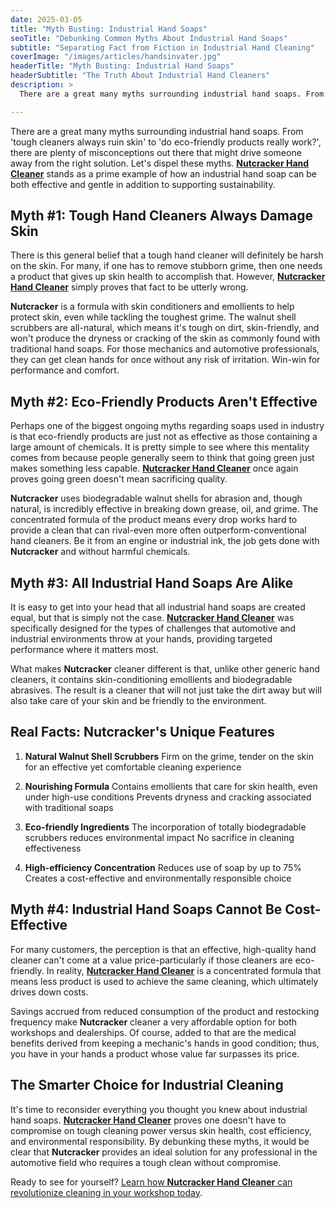 ```yaml
---
date: 2025-03-05
title: "Myth Busting: Industrial Hand Soaps"
seoTitle: "Debunking Common Myths About Industrial Hand Soaps"
subtitle: "Separating Fact from Fiction in Industrial Hand Cleaning"
coverImage: "/images/articles/handsinvater.jpg"
headerTitle: "Myth Busting: Industrial Hand Soaps"
headerSubtitle: "The Truth About Industrial Hand Cleaners"
description: >
  There are a great many myths surrounding industrial hand soaps. From 'tough cleaners always ruin skin' to 'do eco-friendly products really work?', there are plenty of misconceptions out there that might drive someone away from the right solution. Let's dispel these myths. [**Nutcracker Hand Cleaner**](/hand-cleaner/) stands as a prime example of how an industrial hand soap can be both effective and gentle in addition to supporting sustainability.

---
```


There are a great many myths surrounding industrial hand soaps. From 'tough cleaners always ruin skin' to 'do eco-friendly products really work?', there are plenty of misconceptions out there that might drive someone away from the right solution. Let's dispel these myths. [**Nutcracker Hand Cleaner**](/hand-cleaner/) stands as a prime example of how an industrial hand soap can be both effective and gentle in addition to supporting sustainability.

## Myth #1: Tough Hand Cleaners Always Damage Skin

There is this general belief that a tough hand cleaner will definitely be harsh on the skin. For many, if one has to remove stubborn grime, then one needs a product that gives up skin health to accomplish that. However, [**Nutcracker Hand Cleaner**](/hand-cleaner/) simply proves that fact to be utterly wrong.

**Nutcracker** is a formula with skin conditioners and emollients to help protect skin, even while tackling the toughest grime. The walnut shell scrubbers are all-natural, which means it's tough on dirt, skin-friendly, and won't produce the dryness or cracking of the skin as commonly found with traditional hand soaps. For those mechanics and automotive professionals, they can get clean hands for once without any risk of irritation. Win-win for performance and comfort.

## Myth #2: Eco-Friendly Products Aren't Effective

Perhaps one of the biggest ongoing myths regarding soaps used in industry is that eco-friendly products are just not as effective as those containing a large amount of chemicals. It is pretty simple to see where this mentality comes from because people generally seem to think that going green just makes something less capable. [**Nutcracker Hand Cleaner**](/hand-cleaner/) once again proves going green doesn't mean sacrificing quality.

**Nutcracker** uses biodegradable walnut shells for abrasion and, though natural, is incredibly effective in breaking down grease, oil, and grime. The concentrated formula of the product means every drop works hard to provide a clean that can rival-even more often outperform-conventional hand cleaners. Be it from an engine or industrial ink, the job gets done with **Nutcracker** and without harmful chemicals.

## Myth #3: All Industrial Hand Soaps Are Alike

It is easy to get into your head that all industrial hand soaps are created equal, but that is simply not the case. [**Nutcracker Hand Cleaner**](/hand-cleaner/) was specifically designed for the types of challenges that automotive and industrial environments throw at your hands, providing targeted performance where it matters most.

What makes **Nutcracker** cleaner different is that, unlike other generic hand cleaners, it contains skin-conditioning emollients and biodegradable abrasives. The result is a cleaner that will not just take the dirt away but will also take care of your skin and be friendly to the environment.

## Real Facts: Nutcracker's Unique Features

1. **Natural Walnut Shell Scrubbers**
   Firm on the grime, tender on the skin for an effective yet comfortable cleaning experience

2. **Nourishing Formula**
   Contains emollients that care for skin health, even under high-use conditions
   Prevents dryness and cracking associated with traditional soaps

3. **Eco-friendly Ingredients**
   The incorporation of totally biodegradable scrubbers reduces environmental impact
   No sacrifice in cleaning effectiveness

4. **High-efficiency Concentration**
   Reduces use of soap by up to 75%
   Creates a cost-effective and environmentally responsible choice

## Myth #4: Industrial Hand Soaps Cannot Be Cost-Effective

For many customers, the perception is that an effective, high-quality hand cleaner can't come at a value price-particularly if those cleaners are eco-friendly. In reality, [**Nutcracker Hand Cleaner**](/hand-cleaner/) is a concentrated formula that means less product is used to achieve the same cleaning, which ultimately drives down costs.

Savings accrued from reduced consumption of the product and restocking frequency make **Nutcracker** cleaner a very affordable option for both workshops and dealerships. Of course, added to that are the medical benefits derived from keeping a mechanic's hands in good condition; thus, you have in your hands a product whose value far surpasses its price.

## The Smarter Choice for Industrial Cleaning

It's time to reconsider everything you thought you knew about industrial hand soaps. [**Nutcracker Hand Cleaner**](/hand-cleaner/) proves one doesn't have to compromise on tough cleaning power versus skin health, cost efficiency, and environmental responsibility. By debunking these myths, it would be clear that **Nutcracker** provides an ideal solution for any professional in the automotive field who requires a tough clean without compromise.

Ready to see for yourself? [Learn how **Nutcracker Hand Cleaner** can revolutionize cleaning in your workshop today](/hand-cleaner/).
